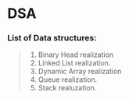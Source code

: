 # DSA
### List of Data structures:
> 1. Binary Head realization
> 2. Linked List realization.
> 3. Dynamic Array realization
> 4. Queue realization.
> 5. Stack realuzation.
